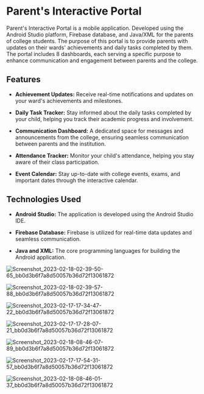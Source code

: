 # Parent's Interactive Portal
Parent's Interactive Portal is a mobile application. Developed  using the Android Studio platform, Firebase database, and Java/XML for the parents of college students. The purpose of this portal is to provide parents with updates on their wards' achievements and daily tasks completed by them. The portal includes 8 dashboards, each serving a specific purpose to enhance communication and engagement between parents and the college.

## Features
- **Achievement Updates:** Receive real-time notifications and updates on your ward's achievements and milestones.

- **Daily Task Tracker:** Stay informed about the daily tasks completed by your child, helping you track their academic progress and involvement.

- **Communication Dashboard:** A dedicated space for messages and announcements from the college, ensuring seamless communication between parents and the institution.

- **Attendance Tracker:** Monitor your child's attendance, helping you stay aware of their class participation.

- **Event Calendar:** Stay up-to-date with college events, exams, and important dates through the interactive calendar.

## Technologies Used

- **Android Studio:** The application is developed using the Android Studio IDE.

- **Firebase Database:** Firebase is utilized for real-time data updates and seamless communication.

- **Java and XML:** The core programming languages for building the Android application.

![Screenshot_2023-02-18-02-39-50-65_bb0d3b6f7a8d50057b36d72f13061872](https://github.com/TANUSHMITHA-V-N/parents-interactive-portal/assets/105506403/1e8ce6f2-891a-4ad2-9d5e-b480d834f6b6)

![Screenshot_2023-02-18-02-39-57-88_bb0d3b6f7a8d50057b36d72f13061872](https://github.com/TANUSHMITHA-V-N/parents-interactive-portal/assets/105506403/1d8f21be-c0cb-4ae3-9fd9-019e6c9a99bc)

![Screenshot_2023-02-17-17-34-47-22_bb0d3b6f7a8d50057b36d72f13061872](https://github.com/TANUSHMITHA-V-N/parents-interactive-portal/assets/105506403/b2d5c574-23cb-4796-a555-79fe689f8df6)

![Screenshot_2023-02-17-17-28-07-21_bb0d3b6f7a8d50057b36d72f13061872](https://github.com/TANUSHMITHA-V-N/parents-interactive-portal/assets/105506403/abce90cd-52ab-47d6-b369-029d216f10e3)

![Screenshot_2023-02-18-08-46-07-89_bb0d3b6f7a8d50057b36d72f13061872](https://github.com/TANUSHMITHA-V-N/parents-interactive-portal/assets/105506403/1b66dce0-2680-4792-aaa3-c2abc4b3f423)

![Screenshot_2023-02-17-17-54-31-57_bb0d3b6f7a8d50057b36d72f13061872](https://github.com/TANUSHMITHA-V-N/parents-interactive-portal/assets/105506403/35b1d7b6-b4fe-4a82-9b55-3bd0d326f39d)

![Screenshot_2023-02-18-08-46-01-37_bb0d3b6f7a8d50057b36d72f13061872](https://github.com/TANUSHMITHA-V-N/parents-interactive-portal/assets/105506403/9348cd2b-72f7-464b-8903-64b0651dd2bc)
